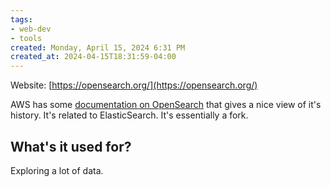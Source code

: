 ```yaml
---
tags: 
- web-dev
- tools
created: Monday, April 15, 2024 6:31 PM
created_at: 2024-04-15T18:31:59-04:00
---
```

Website: [https://opensearch.org/](https://opensearch.org/)

AWS has some [documentation on OpenSearch](https://aws.amazon.com/what-is/opensearch/) that gives a nice view of it's history.
It's related to ElasticSearch. It's essentially a fork.

## What's it used for?

Exploring a lot of data.